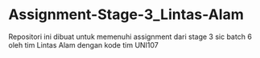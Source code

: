# Assignment-Stage-3_Lintas-Alam
Repositori ini dibuat untuk memenuhi assignment dari stage 3 sic batch 6 oleh tim Lintas Alam dengan kode tim UNI107
